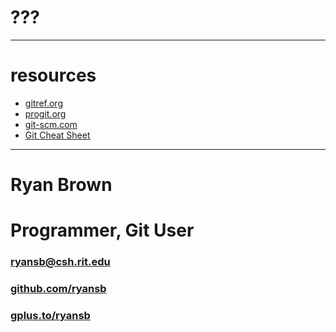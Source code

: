 # ???

---

# resources

* <a href="http://gitref.org">gitref.org</a>
* <a href="http://progit.org">progit.org</a>
* <a href="http://git-scm.com">git-scm.com</a>
* <a href="http://cheat.errtheblog.com/s/git">Git Cheat Sheet</a>

---

Ryan Brown
=========

# Programmer, Git User

### <a href="mailto:ryansb@csh.rit.edu">ryansb@csh.rit.edu</a>

### <a href="github.com/ryansb">github.com/ryansb</a>

### <a href="gplus.to/ryansb">gplus.to/ryansb</a>

